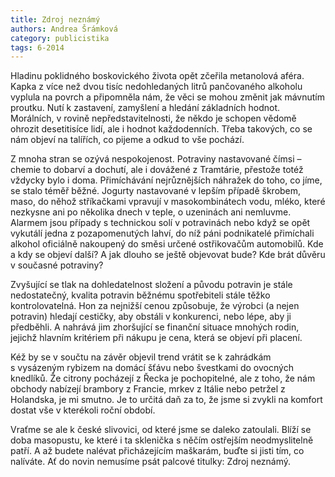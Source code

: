 ```yaml
---
title: Zdroj neznámý
authors: Andrea Šrámková
category: publicistika
tags: 6-2014
---
```


Hladinu poklidného boskovického života opět zčeřila metanolová aféra. Kapka z více než dvou tisíc nedohledaných litrů pančovaného alkoholu vyplula na povrch a připomněla nám, že věci se mohou změnit jak mávnutím proutku. Nutí k zastavení, zamyšlení a hledání základních hodnot. Morálních, v rovině nepředstavitelnosti, že někdo je schopen vědomě ohrozit desetitisíce lidí, ale i hodnot každodenních. Třeba takových, co se nám objeví na talířích, co pijeme a odkud to vše pochází. 

Z mnoha stran se ozývá nespokojenost. Potraviny nastavované čímsi – chemie to dobarví a dochutí, ale i dovážené z Tramtárie, přestože totéž vždycky bylo i doma. Přimíchávání nejrůznějších náhražek do toho, co jíme, se stalo téměř běžné. Jogurty nastavované v lepším případě škrobem, maso, do něhož stříkačkami vpravují v masokombinátech vodu, mléko, které nezkysne ani po několika dnech v teple, o uzeninách ani nemluvme. Alarmem jsou případy s technickou solí v potravinách nebo když se opět vykutálí jedna z pozapomenutých lahví, do níž páni podnikatelé přimíchali alkohol oficiálně nakoupený do směsi určené ostřikovačům automobilů. Kde a kdy se objeví další? A jak dlouho se ještě objevovat bude? Kde brát důvěru v současné potraviny? 

Zvyšující se tlak na dohledatelnost složení a původu potravin je stále nedostatečný, kvalita potravin běžnému spotřebiteli stále těžko kontrolovatelná. Hon za nejnižší cenou způsobuje, že výrobci (a nejen potravin) hledají cestičky, aby obstáli v konkurenci, nebo lépe, aby ji předběhli. A nahrává jim zhoršující se finanční situace mnohých rodin, jejichž hlavním kritériem při nákupu je cena, která se objeví při placení. 

Kéž by se v součtu na závěr objevil trend vrátit se k zahrádkám s vysázeným rybizem na domácí šťávu nebo švestkami do ovocných knedlíků. Že citrony pocházejí z Řecka je pochopitelné, ale z toho, že nám obchody nabízejí brambory z Francie, mrkev z Itálie nebo petržel z Holandska, je mi smutno. Je to určitá daň za to, že jsme si zvykli na komfort dostat vše v kterékoli roční období.

Vraťme se ale k české slivovici, od které jsme se daleko zatoulali. Blíží se doba masopustu, ke které i ta sklenička s něčím ostřejším neodmyslitelně patří. A až budete nalévat přicházejícím maškarám, buďte si jisti tím, co nalíváte. Ať do novin nemusíme psát palcové titulky: Zdroj neznámý.